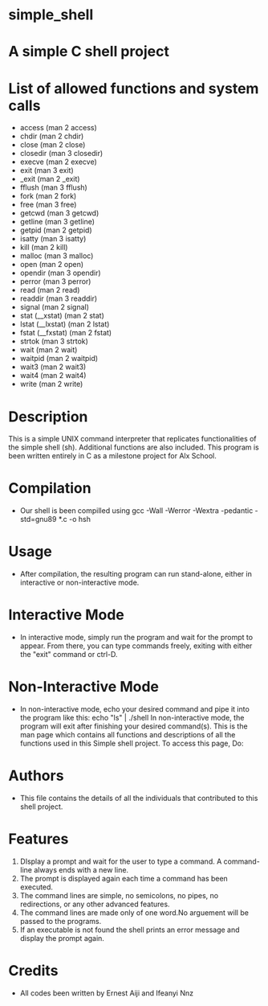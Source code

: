 # simple_shell

# A simple C shell project

# List of allowed functions and system calls

- access (man 2 access)
- chdir (man 2 chdir)
- close (man 2 close)
- closedir (man 3 closedir)
- execve (man 2 execve)
- exit (man 3 exit)
- _exit (man 2 _exit)
- fflush (man 3 fflush)
- fork (man 2 fork)
- free (man 3 free)
- getcwd (man 3 getcwd)
- getline (man 3 getline)
- getpid (man 2 getpid)
- isatty (man 3 isatty)
- kill (man 2 kill)
- malloc (man 3 malloc)
- open (man 2 open)
- opendir (man 3 opendir)
- perror (man 3 perror)
- read (man 2 read)
- readdir (man 3 readdir)
- signal (man 2 signal)
- stat (__xstat) (man 2 stat)
- lstat (__lxstat) (man 2 lstat)
- fstat (__fxstat) (man 2 fstat)
- strtok (man 3 strtok)
- wait (man 2 wait)
- waitpid (man 2 waitpid)
- wait3 (man 2 wait3)
- wait4 (man 2 wait4)
- write (man 2 write)

# Description

This is a simple UNIX command interpreter that replicates functionalities of the simple shell (sh). Additional functions are also included. This program is been written entirely in C as a milestone project for Alx School.

# Compilation

- Our shell is been compilled using gcc -Wall -Werror -Wextra -pedantic -std=gnu89 *.c -o hsh

# Usage

- After compilation, the resulting program can run stand-alone, either in interactive or non-interactive mode.

# Interactive Mode

- In interactive mode, simply run the program and wait for the prompt to appear. From there, you can type commands freely, exiting with either the "exit" command or ctrl-D.

# Non-Interactive Mode

- In non-interactive mode, echo your desired command and pipe it into the program like this:
echo "ls" | ./shell In non-interactive mode, the program will exit after finishing your desired command(s).
This is the man page which contains all functions and descriptions of all the functions used in this Simple shell project. To access this page, Do:

# Authors

- This file contains the details of all the individuals that contributed to this shell project.

# Features

1. DIsplay a prompt and wait for the user to type a command. A command-line always ends with a new line.
2. The prompt is displayed again each time a command has been executed.
3. The command lines are simple, no semicolons, no pipes, no redirections, or any other advanced features.
4. The command lines are made only of one word.No arguement will be passed to the programs.
5. If an executable is not found the shell prints an error message and display the prompt again.

# Credits

- All codes been written by Ernest Aiji and Ifeanyi Nnz
